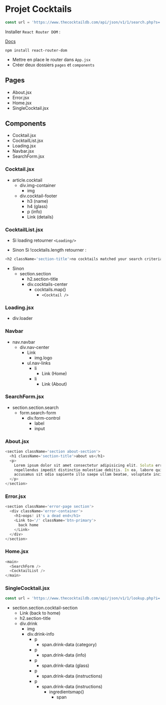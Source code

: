 # Projet Cocktails

```js
const url = 'https://www.thecocktaildb.com/api/json/v1/1/search.php?s=';
```

Installer `React Router DOM` :

[Docs](https://reactrouter.com/en/main)

```
npm install react-router-dom
```

- Mettre en place le router dans `App.jsx`
- Créer deux dossiers `pages` et `components`

## Pages

- About.jsx
- Error.jsx
- Home.jsx
- SingleCocktail.jsx

## Components

- Cocktail.jsx
- CocktailList.jsx
- Loading.jsx
- Navbar.jsx
- SearchForm.jsx

### Cocktail.jsx

- article.cocktail
  - div.img-container
    - img
  - div.cocktail-footer
    - h3 (name)
    - h4 (glass)
    - p (info)
    - Link (details)

### CocktailList.jsx

- Si loading retourner `<Loading/>`

- Sinon Si !cocktails.length retourner :

```js
<h2 className='section-title'>no cocktails matched your search criteria</h2>
```

- Sinon
  - section.section
    - h2.section-title
    - div.cocktails-center
      - cocktails.map()
        - `<Cocktail />`

### Loading.jsx

- div.loader

### Navbar

- nav.navbar
  - div.nav-center
    - Link
      - img.logo
    - ul.nav-links
      - li
        - Link (Home)
      - li
        - Link (About)

### SearchForm.jsx

- section.section.search
  - form.search-form
    - div.form-control
      - label
      - input

### About.jsx

```js
<section className='section about-section'>
  <h1 className='section-title'>about us</h1>
  <p>
    Lorem ipsum dolor sit amet consectetur adipisicing elit. Soluta error
    repellendus impedit distinctio molestiae debitis. In ea, labore quidem odit
    accusamus sit odio sapiente illo saepe ullam beatae, voluptate incidunt.
  </p>
</section>
```

### Error.jsx

```js
<section className='error-page section'>
  <div className='error-container'>
    <h1>oops! it's a dead end</h1>
    <Link to='/' className='btn-primary'>
      back home
    </Link>
  </div>
</section>
```

### Home.jsx

```js
<main>
  <SearchForm />
  <CocktailList />
</main>
```

### SingleCocktail.jsx

```js
const url = 'https://www.thecocktaildb.com/api/json/v1/1/lookup.php?i=';
```

- section.section.cocktail-section
  - Link (back to home)
  - h2.section-title
  - div.drink
    - img
    - div.drink-info
      - p
        - span.drink-data (category)
      - p
        - span.drink-data (info)
      - p
        - span.drink-data (glass)
      - p
        - span.drink-data (instructions)
      - p
        - span.drink-data (instructions)
          - ingredientsmap()
            - span
